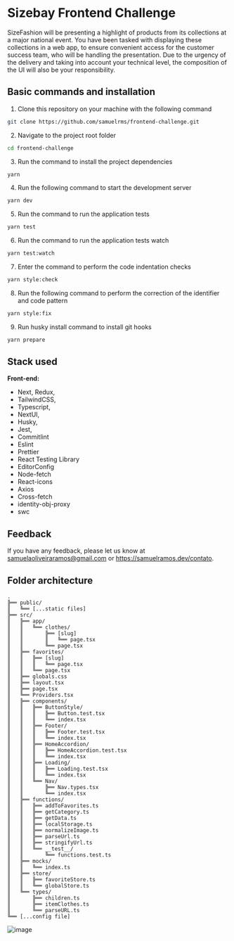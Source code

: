 # Sizebay Frontend Challenge

SizeFashion will be presenting a highlight of products from its collections at a major national event. You have been tasked with displaying these collections in a web app, to ensure convenient access for the customer success team, who will be handling the presentation. Due to the urgency of the delivery and taking into account your technical level, the composition of the UI will also be your responsibility.

## Basic commands and installation

1. Clone this repository on your machine with the following command

```bash
git clone https://github.com/samuelrms/frontend-challenge.git
```

2. Navigate to the project root folder

```bash
cd frontend-challenge
```

3. Run the command to install the project dependencies

```bash
yarn
```

4. Run the following command to start the development server

```bash
yarn dev
```

5. Run the command to run the application tests

```bash
yarn test
```

6. Run the command to run the application tests watch

```bash
yarn test:watch
```

7. Enter the command to perform the code indentation checks

```bash
yarn style:check
```

8. Run the following command to perform the correction of the identifier and code pattern

```bash
yarn style:fix
```

9. Run husky install command to install git hooks

```bash
yarn prepare
```

## Stack used

**Front-end:**
- Next, Redux, 
- TailwindCSS, 
- Typescript, 
- NextUI, 
- Husky, 
- Jest, 
- Commitlint
- Eslint
- Prettier
- React Testing Library
- EditorConfig
- Node-fetch
- React-icons
- Axios
- Cross-fetch
- identity-obj-proxy
- swc

## Feedback

If you have any feedback, please let us know at samuelaoliveiraramos@gmail.com or https://samuelramos.dev/contato.

## Folder architecture

	.
	╠══ public/
	║   ╚══ [...static files]
	╠══ src/
	║   ╠══ app/
	║   ║   ╚══ clothes/
	║   ║       ╠══ [slug]
	║   ║       ║   ╚══ page.tsx
	║   ║       ╚══ page.tsx
	║   ╠══ favorites/
	║   ║   ╠══ [slug]
	║   ║   ║   ╚══ page.tsx
	║   ║   ╚══ page.tsx
	║   ╠══ globals.css
	║   ╠══ layout.tsx
	║   ╠══ page.tsx
	║   ╚══ Providers.tsx
	║   ╠══ components/
	║   ║   ╠══ ButtonStyle/
	║   ║   ║   ╠══ Button.test.tsx
	║   ║   ║   ╚══ index.tsx
	║   ║   ╠══ Footer/
	║   ║   ║   ╠══ Footer.test.tsx
	║   ║   ║   ╚══ index.tsx
	║   ║   ╠══ HomeAccordion/
	║   ║   ║   ╠══ HomeAccordion.test.tsx
	║   ║   ║   ╚══ index.tsx
	║   ║   ╠══ Loading/
	║   ║   ║   ╠══ Loading.test.tsx
	║   ║   ║   ╚══ index.tsx
	║   ║   ╚══ Nav/
	║   ║       ╠══ Nav.types.tsx
	║   ║       ╚══ index.tsx
	║   ╠══ functions/
	║   ║   ╠══ addToFavorites.ts
	║   ║   ╠══ getCategory.ts
	║   ║   ╠══ getData.ts
	║   ║   ╠══ localStorage.ts
	║   ║   ╠══ normalizeImage.ts
	║   ║   ╠══ parseUrl.ts
	║   ║   ╠══ stringifyUrl.ts
	║   ║   ╚══ __test__/
	║   ║       ╚══ functions.test.ts
	║   ╠══ mocks/
	║   ║   ╚══ index.ts
	║   ╠══ store/
	║   ║   ╠══ favoriteStore.ts
	║   ║   ╚══ globalStore.ts
	║   ╚══ types/
	║       ╠══ children.ts
	║       ╠══ itemClothes.ts
	║       ╚══ parseURL.ts
	╚══ [...config file]


 ![image](https://github.com/samuelrms/frontend-challenge/assets/92615688/a33160d7-93cb-4097-94f4-d78d761f3628)

